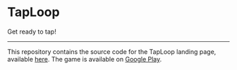# TapLoop
Get ready to tap!
<hr/>

This repository contains the source code for the TapLoop landing page, available [here](https://giorgioproductions.es/TapLoop/). The game is available on [Google Play](https://play.google.com/store/apps/details?id=com.giorgioproductions.gmbeat).
